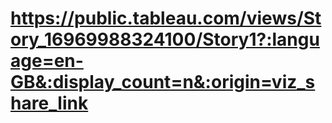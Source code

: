 # https://public.tableau.com/views/Story_16969988324100/Story1?:language=en-GB&:display_count=n&:origin=viz_share_link
